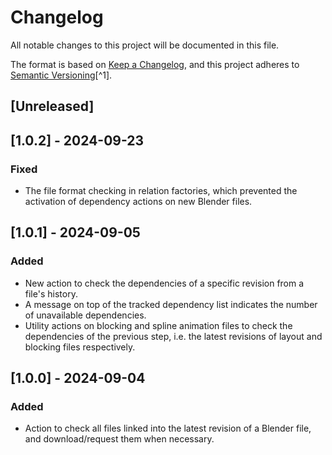 # Changelog

All notable changes to this project will be documented in this file.

The format is based on [Keep a Changelog](https://keepachangelog.com/en/1.0.0/),
and this project adheres to [Semantic Versioning](https://semver.org/spec/v2.0.0.html)[^1].

<!---
Types of changes

- Added for new features.
- Changed for changes in existing functionality.
- Deprecated for soon-to-be removed features.
- Removed for now removed features.
- Fixed for any bug fixes.
- Security in case of vulnerabilities.

-->

## [Unreleased]

## [1.0.2] - 2024-09-23

### Fixed

* The file format checking in relation factories, which prevented the activation of dependency actions on new Blender files.

## [1.0.1] - 2024-09-05

### Added

* New action to check the dependencies of a specific revision from a file's history.
* A message on top of the tracked dependency list indicates the number of unavailable dependencies.
* Utility actions on blocking and spline animation files to check the dependencies of the previous step, i.e. the latest revisions of layout and blocking files respectively.

## [1.0.0] - 2024-09-04

### Added

* Action to check all files linked into the latest revision of a Blender file, and download/request them when necessary.